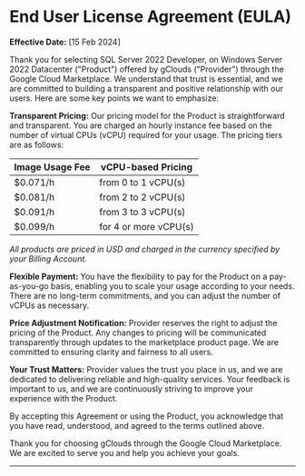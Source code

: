 # End User License Agreement (EULA)

**Effective Date:** [15 Feb 2024]

Thank you for selecting SQL Server 2022 Developer, on Windows Server 2022 Datacenter ("Product") offered by gClouds ("Provider") through the Google Cloud Marketplace. We understand that trust is essential, and we are committed to building a transparent and positive relationship with our users. Here are some key points we want to emphasize:

**Transparent Pricing:** Our pricing model for the Product is straightforward and transparent. You are charged an hourly instance fee based on the number of virtual CPUs (vCPU) required for your usage. The pricing tiers are as follows:

|Image Usage Fee          |vCPU-based Pricing          |
|-------------------------|----------------------------|
|$0.071/h                 |from 0 to 1 vCPU(s)         |
|$0.081/h                 |from 2 to 2 vCPU(s)         |
|$0.091/h                 |from 3 to 3 vCPU(s)         |
|$0.099/h                 |for 4 or more vCPU(s)       |

*All products are priced in USD and charged in the currency specified by your Billing Account.*

**Flexible Payment:** You have the flexibility to pay for the Product on a pay-as-you-go basis, enabling you to scale your usage according to your needs. There are no long-term commitments, and you can adjust the number of vCPUs as necessary.

**Price Adjustment Notification:** Provider reserves the right to adjust the pricing of the Product. Any changes to pricing will be communicated transparently through updates to the marketplace product page. We are committed to ensuring clarity and fairness to all users.

**Your Trust Matters:** Provider values the trust you place in us, and we are dedicated to delivering reliable and high-quality services. Your feedback is important to us, and we are continuously striving to improve your experience with the Product.

By accepting this Agreement or using the Product, you acknowledge that you have read, understood, and agreed to the terms outlined above.

Thank you for choosing gClouds through the Google Cloud Marketplace. We are excited to serve you and help you achieve your goals.

---
